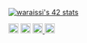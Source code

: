 <a href="https://github.com/oakoudad/badge42"><img src="https://badge.mediaplus.ma/darkblue/waraissi" alt="waraissi's 42 stats" /></a>
<p align="left">
  <a href="https://discord.com/users/obm#5488" target="_blank" rel="noreferrer"><img src="https://raw.githubusercontent.com/danielcranney/readme-generator/main/public/icons/socials/discord.svg" width="20" height="20" /></a>
  <a href="http://www.instagram.com/araissiwalid" target="_blank" rel="noreferrer"><img src="https://raw.githubusercontent.com/danielcranney/readme-generator/main/public/icons/socials/instagram.svg" width="20" height="20" /></a>
  <a href="https://www.linkedin.com/in/Walid Araissi" target="_blank" rel="noreferrer">
    <img src="https://raw.githubusercontent.com/danielcranney/readme-generator/main/public/icons/socials/linkedin.svg" width="20" height="20" />
  </a>
  <a href="https://www.twitter.com/Walid_AR_" target="_blank" rel="noreferrer">
    <img src="https://raw.githubusercontent.com/danielcranney/readme-generator/main/public/icons/socials/twitter.svg" width="20" height="20" />
  </a>
</p>
